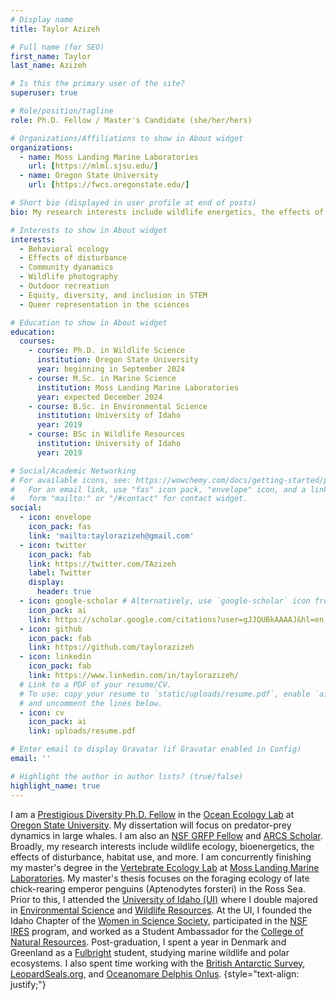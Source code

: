 ```yaml
---
# Display name
title: Taylor Azizeh

# Full name (for SEO)
first_name: Taylor
last_name: Azizeh

# Is this the primary user of the site?
superuser: true

# Role/position/tagline
role: Ph.D. Fellow / Master's Candidate (she/her/hers)

# Organizations/Affiliations to show in About widget
organizations:
  - name: Moss Landing Marine Laboratories
    url: [https://mlml.sjsu.edu/]
  - name: Oregon State University
    url: [https://fwcs.oregonstate.edu/]

# Short bio (displayed in user profile at end of posts)
bio: My research interests include wildlife energetics, the effects of disturbance, polar biology, and more!

# Interests to show in About widget
interests:
  - Behavioral ecology
  - Effects of disturbance
  - Community dyanamics
  - Wildlife photography
  - Outdoor recreation
  - Equity, diversity, and inclusion in STEM
  - Queer representation in the sciences

# Education to show in About widget
education:
  courses:
    - course: Ph.D. in Wildlife Science
      institution: Oregon State University
      year: beginning in September 2024
    - course: M.Sc. in Marine Science
      institution: Moss Landing Marine Laboratories
      year: expected December 2024
    - course: B.Sc. in Environmental Science
      institution: University of Idaho
      year: 2019
    - course: BSc in Wildlife Resources
      institution: University of Idaho
      year: 2019

# Social/Academic Networking
# For available icons, see: https://wowchemy.com/docs/getting-started/page-builder/#icons
#   For an email link, use "fas" icon pack, "envelope" icon, and a link in the
#   form "mailto:" or "/#contact" for contact widget.
social:
  - icon: envelope
    icon_pack: fas
    link: 'mailto:taylorazizeh@gmail.com'
  - icon: twitter
    icon_pack: fab
    link: https://twitter.com/TAzizeh
    label: Twitter
    display:
      header: true
  - icon: google-scholar # Alternatively, use `google-scholar` icon from `ai` icon pack
    icon_pack: ai
    link: https://scholar.google.com/citations?user=gJJQUBkAAAAJ&hl=en
  - icon: github
    icon_pack: fab
    link: https://github.com/taylorazizeh
  - icon: linkedin
    icon_pack: fab
    link: https://www.linkedin.com/in/taylorazizeh/
  # Link to a PDF of your resume/CV.
  # To use: copy your resume to `static/uploads/resume.pdf`, enable `ai` icons in `params.yaml`,
  # and uncomment the lines below.
  - icon: cv
    icon_pack: ai
    link: uploads/resume.pdf

# Enter email to display Gravatar (if Gravatar enabled in Config)
email: ''

# Highlight the author in author lists? (true/false)
highlight_name: true
---
```


I am a [Prestigious Diversity Ph.D. Fellow](https://gradschool.oregonstate.edu/awards/prestigious-diversity-fellowship) in the [Ocean Ecology Lab](https://www.oceanecologylab.org/) at [Oregon State University](https://fwcs.oregonstate.edu/). My dissertation will focus on predator-prey dynamics in large whales. I am also an [NSF GRFP Fellow](https://www.nsfgrfp.org/) and [ARCS Scholar](https://oregon.arcsfoundation.org/). Broadly, my research interests include wildlife ecology, bioenergetics, the effects of disturbance, habitat use, and more. I am concurrently finishing my master's degree in the [Vertebrate Ecology Lab](https://mlml.sjsu.edu/birdmam/) at [Moss Landing Marine Laboratories](https://mlml.sjsu.edu). My master's thesis focuses on the foraging ecology of late chick-rearing emperor penguins (Aptenodytes forsteri) in the Ross Sea.  Prior to this, I attended the [University of Idaho (UI)](https://www.uidaho.edu/) where I double majored in [Environmental Science](https://www.uidaho.edu/cnr/undergraduate-majors/bs-envs) and [Wildlife Resources](https://www.uidaho.edu/cnr/undergraduate-majors/bs-wildlife). At the UI, I founded the Idaho Chapter of the [Women in Science Society](https://www.womeninsciencesociety.org/), participated in the [NSF IRES](https://new.nsf.gov/funding/opportunities/international-research-experiences-students-ires-0) program, and worked as a Student Ambassador for the [College of Natural Resources](https://www.uidaho.edu/cnr). Post-graduation, I spent a year in Denmark and Greenland as a [Fulbright](https://fulbright.org/) student, studying marine wildlife and polar ecosystems. I also spent time working with the [British Antarctic Survey](https://www.bas.ac.uk/), [LeopardSeals.org](https://www.leopardseals.org/), and [Oceanomare Delphis Onlus](https://oceanomaredelphis.org/en/).
{style="text-align: justify;"}
